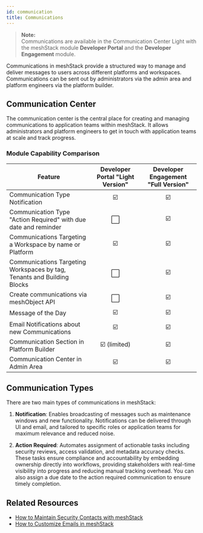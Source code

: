 ```yaml
---
id: communication
title: Communications
---
```


> **Note:**  
> Communications are available in the Communication Center Light with the meshStack module **Developer Portal** and the **Developer Engagement** module.

Communications in meshStack provide a structured way to manage and deliver messages to users across different platforms and workspaces. Communications can be sent out by administrators via the admin area and platform engineers via the platform builder.

## Communication Center

The communication center is the central place for creating and managing communications to application teams within meshStack. It allows administrators and platform engineers to get in touch with application teams at scale and track progress.

### Module Capability Comparison

| Feature | Developer Portal "Light Version" | Developer Engagement "Full Version"|
|---|:---:|:---:|
| Communication Type Notification | ☑️ | ☑️ |
| Communication Type "Action Required" with due date and reminder | ⬜ | ☑️ |
| Communications Targeting a Workspace by name or Platform | ☑️ | ☑️ |
| Communications Targeting Workspaces by tag, Tenants and Building Blocks | ⬜ | ☑️ |
| Create communications via meshObject API | ⬜ | ☑️ |
| Message of the Day | ☑️ | ☑️ |
| Email Notifications about new Communications | ☑️ | ☑️ |
| Communication Section in Platform Builder | ☑️ (limited) | ☑️ |
| Communication Center in Admin Area | ☑️ | ☑️ |

## Communication Types

There are two main types of communications in meshStack:

1. **Notification**: Enables broadcasting of messages such as maintenance windows and new functionality. Notifications can be delivered through UI and email, and tailored to specific roles or application teams for maximum relevance and reduced noise.

2. **Action Required**: Automates assignment of actionable tasks including security reviews, access validation, and metadata accuracy checks. These tasks ensure compliance and accountability by embedding ownership directly into workflows, providing stakeholders with real-time visibility into progress and reducing manual tracking overhead. You can also assign a due date to the action required communication to ensure timely completion.

## Related Resources

- [How to Maintain Security Contacts with meshStack](../guides/developer-engagement/how-to-provide-security-contact.md)
- [How to Customize Emails in meshStack](../guides/developer-engagement/how-to-email-branding.md)
